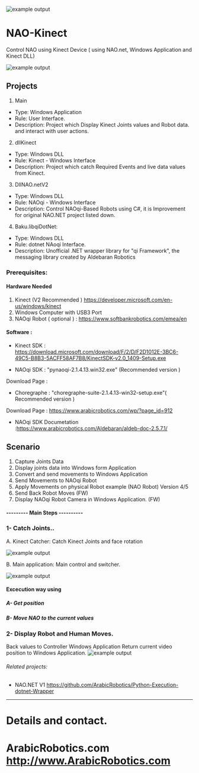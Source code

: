 ![example output](https://github.com/ArabicRobotics/NAO-Kinect/blob/master/logo3.png?raw=true)

# NAO-Kinect

Control NAO using Kinect Device ( using NAO.net, Windows Application and Kinect DLL)

![example output](https://github.com/ArabicRobotics/NAO-Kinect/blob/master/NAOKinectFlow.png?raw=true)

## Projects
1. Main
* Type: Windows Application 
* Rule: User Interface.
* Description: Project which Display Kinect Joints values and Robot data. and interact with user actions.

2. dllKinect
* Type: Windows DLL 
* Rule: Kinect - Windows Interface
* Description: Project which catch Required Events and live data values  from Kinect.

3. DllNAO.netV2
* Type: Windows DLL
* Rule: NAOqi - Windows Interface
* Description: Control NAOqi-Based Robots using C#, it is Improvement for original NAO.NET project listed down.

4. Baku.libqiDotNet:
* Type: Windows DLL
* Rule: dotnet NAoqi Interface.
* Description: Unofficial .NET wrapper library for "qi Framework", the messaging library created by Aldebaran Robotics

### Prerequisites: 

#### Hardware Needed 
1. Kinect (V2 Recommended ) https://developer.microsoft.com/en-us/windows/kinect
2. Windows Computer with USB3 Port
3. NAOqi Robot ( optional ) : https://www.softbankrobotics.com/emea/en

#### Software : 
* Kinect SDK : https://download.microsoft.com/download/F/2/D/F2D1012E-3BC6-49C5-B8B3-5ACFF58AF7B8/KinectSDK-v2.0_1409-Setup.exe

* NAOqi SDK : "pynaoqi-2.1.4.13.win32.exe" (Recommended version )

 Download Page : 

* Choregraphe : "choregraphe-suite-2.1.4.13-win32-setup.exe"( Recommended version )

Download Page :  https://www.arabicrobotics.com/wp/?page_id=912


* NAOqi SDK Documetation :https://www.arabicrobotics.com/Aldebaran/aldeb-doc-2.5.7.1/




## Scenario 
1. Capture Joints Data 
2. Display joints data into Windows form Application 
3. Convert and send movements to Windows Application 
4. Send Movements to NAOqi Robot 
5. Apply Movements on physical Robot example (NAO Robot) Version 4/5
5. Send Back Robot Moves (FW)
6. Display NAOqi Robot Camera in Windows Application. (FW)


####   ---------     Main  Steps     ----------

### 1- Catch Joints..

A. Kinect Catcher: Catch Kinect Joints and face rotation

![example output](https://github.com/ArabicRobotics/NAO-Kinect/blob/master/tumblr_o5aco3jmvd1qza1qzo1_540.gif?raw=true)


B. Main application: Main control and switcher.

![example output](https://github.com/ArabicRobotics/NAO-Kinect/blob/master/KinectValues.png?raw=true)




#### Excecution way using
##### A- Get position 
##### B- Move NAO to the current values


### 2- Display Robot and Human Moves.

Back values to Controller Windows Application 
Return current video position to Windows Application.
![example output](https://github.com/ArabicRobotics/NAO-Kinect/blob/master/Kinect-Robot.png?raw=true)






###### Related projects:
* NAO.NET V1
https://github.com/ArabicRobotics/Python-Execution-dotnet-Wrapper

-----------------------------------------------------------------------
# Details and contact.
# ArabicRobotics.com http://www.ArabicRobotics.com

